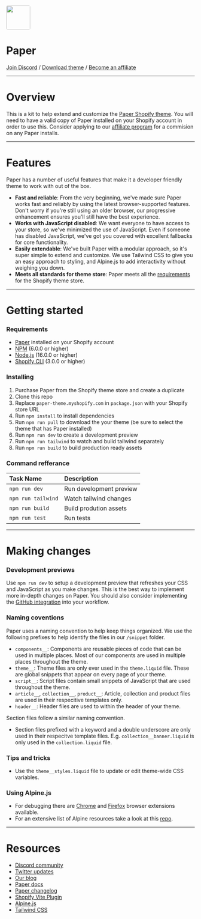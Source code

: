 <img src="https://user-images.githubusercontent.com/4685863/225655352-0d8b3cd2-4b27-4565-9f60-e240a1285349.jpg" width="64" style="border-radius:4px;">

# Paper

[Join Discord](https://discord.gg/4qdBFhmzCR) / [Download theme](https://themes.shopify.com/themes/paper/styles/poster) / [Become an affiliate](https://brickspacelab.notion.site/Paper-partner-program-4f3da78aff844b43badce89b570777a6)

---

# Overview

This is a kit to help extend and customize the [Paper Shopify theme](https://themes.shopify.com/themes/paper/styles/poster). You will need to have a valid copy of Paper installed on your Shopify account in order to use this. Consider applying to our [affiliate program](https://brickspacelab.notion.site/Paper-partner-program-4f3da78aff844b43badce89b570777a6) for a commision on any Paper installs.

---

# Features

Paper has a number of useful features that make it a developer friendly theme to work with out of the box.

- **Fast and reliable**: From the very beginning, we've made sure Paper works fast and reliably by using the latest browser-supported features. Don't worry if you're still using an older browser, our progressive enhancement ensures you'll still have the best experience.
- **Works with JavaScript disabled**: We want everyone to have access to your store, so we've minimized the use of JavaScript. Even if someone has disabled JavaScript, we've got you covered with excellent fallbacks for core functionality.
- **Easily extendable**: We've built Paper with a modular approach, so it's super simple to extend and customize. We use Tailwind CSS to give you an easy approach to styling, and Alpine.js to add interactivity without weighing you down.
- **Meets all standards for theme store**: Paper meets all the [requirements](https://shopify.dev/docs/themes/store/requirements) for the Shopify theme store.

---

# Getting started

### Requirements

- [Paper](https://themes.shopify.com/themes/paper/styles/poster) installed on your Shopify account
- [NPM](https://www.npmjs.com/package/npm) (6.0.0 or higher)
- [Node.js](https://nodejs.org/en/download/) (16.0.0 or higher)
- [Shopify CLI](https://shopify.dev/docs/themes/tools/cli/install) (3.0.0 or higher)

### Installing

1. Purchase Paper from the Shopify theme store and create a duplicate
2. Clone this repo
3. Replace `paper-theme.myshopify.com` in `package.json` with your Shopify store URL
4. Run `npm install` to install dependencies
5. Run `npm run pull` to download the your theme (be sure to select the theme that has Paper installed)
6. Run `npm run dev` to create a development preview
6. Run `npm run tailwind` to watch and build tailwind separately
7. Run `npm run build` to build production ready assets

### Command refferance

| Task Name             | Description             |
| :--------------       | :---------------------- |
| `npm run dev`         | Run development preview |
| `npm run tailwind`    | Watch tailwind changes  |
| `npm run build`       | Build prodution assets  |
| `npm run test`        | Run tests               |

---

# Making changes

### Development previews

Use `npm run dev` to setup a development preview that refreshes your CSS and JavaScript as you make changes. This is the best way to implement more in-depth changes on Paper. You should also consider implementing the [GitHub integration](https://shopify.dev/docs/themes/tools/github) into your workflow.

### Naming coventions

Paper uses a naming convention to help keep things organized. We use the following prefixes to help identify the files in our `/snippet` folder.

- `components__`: Components are reusable pieces of code that can be used in multiple places. Most of our components are used in multiple places throughout the theme.
- `theme__`: Theme files are only ever used in the `theme.liquid` file. These are global snippets that appear on every page of your theme.
- `script__`: Script files contain small snippets of JavaScript that are used throughout the theme.
- `article__`, `collection__`, `product__`: Article, collection and product files are used in their respecitive templates only.
- `header__`: Header files are used to within the header of your theme.

Section files follow a similar naming convention.

- Section files prefixed with a keyword and a double underscore are only used in their respecitve template files. E.g. `collection__banner.liquid` is only used in the `collection.liquid` file.

### Tips and tricks

- Use the `theme__styles.liquid` file to update or edit theme-wide CSS variables.

### Using Alpine.js

- For debugging there are [Chrome](https://chrome.google.com/webstore/detail/alpinejs-devtools/fopaemeedckajflibkpifppcankfmbhk) and [Firefox](https://addons.mozilla.org/en-US/firefox/addon/alpinejs-devtools/?src=recommended) browser extensions available.
- For an extensive list of Alpine resources take a look at this [repo](https://github.com/alpine-collective/awesome). 

---

# Resources

- [Discord community](https://discord.gg/4qdBFhmzCR)
- [Twitter updates](https://twitter.com/brickspacelab)
- [Our blog](https://brickspacelab.com/blogs/news)
- [Paper docs](https://brickspacelab.notion.site/Paper-help-center-84ce6b9217574833a7d9b9f4053cb403)
- [Paper changelog](https://brickspacelab.notion.site/Paper-changelog-cdfeea8101ae465f8880ac90ce22e951)
- [Shopify Vite Plugin](https://shopify-vite.barrelny.com/)
- [Alpine.js](https://alpinejs.dev/)
- [Tailwind CSS](https://tailwindcss.com/)